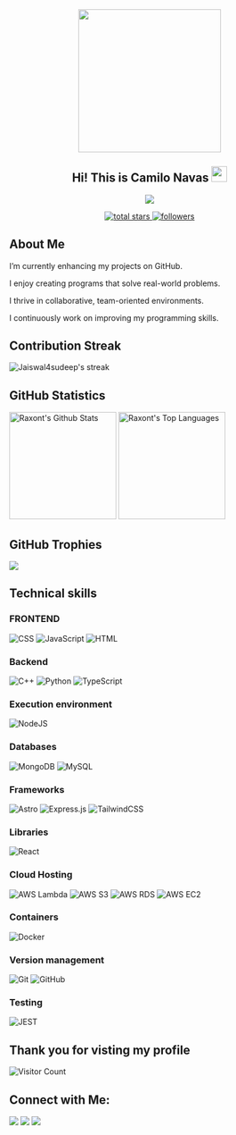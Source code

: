 <h2 align="center">
  <img align="center" height="256px" src="https://thumbs.dreamstime.com/b/business-man-writing-welcome-city-backdorp-31349368.jpg"> 
  <br>
  <br>
  Hi! This is Camilo Navas <img src="https://media.giphy.com/media/hvRJCLFzcasrR4ia7z/giphy.gif" width="28">
</h2>

<p align="center">
  <img src="https://readme-typing-svg.herokuapp.com?color=%2336BCF7&size=48&center=true&width=500&height=100&lines=Backend+Developer;NodeJS+ExpressJS;JavaScript+Lover;Team+Player">
</p>

<p align="center">
  <a href="https://github.com/Raxont?tab=repositories&sort=stargazers">
    <img alt="total stars" title="Total stars on GitHub" src="https://custom-icon-badges.herokuapp.com/badge/dynamic/json?logo=star&color=55960c&labelColor=488207&label=Stars&style=for-the-badge&query=%24.stars&url=https://api.github-star-counter.workers.dev/user/Raxont"/>
  </a>
  <a href="https://github.com/Raxont?tab=followers">
    <img alt="followers" title="Follow me on Github" src="https://custom-icon-badges.herokuapp.com/github/followers/jaiswal4sudeep?color=236ad3&labelColor=1155ba&style=for-the-badge&logo=person-add&label=Follow&logoColor=white"/>
  </a>
</p>

## About Me
<p> I’m currently enhancing my projects on GitHub.</p>
<p> I enjoy creating programs that solve real-world problems.</p>
<p> I thrive in collaborative, team-oriented environments. </p>
<p> I continuously work on improving my programming skills. </p>

  
## Contribution Streak

<img title="🔥 Get streak stats for your profile at git.io/streak-stats" alt="Jaiswal4sudeep's streak" src="https://github-readme-streak-stats.herokuapp.com/?user=Raxont&theme=monokai-metallian&hide_border=true"/>

## GitHub Statistics
  
<a href="https://github.com/Raxont/github-readme-stats"><img alt="Raxont's Github Stats" src="https://denvercoder1-github-readme-stats.vercel.app/api/?username=Raxont&show_icons=true&count_private=true&theme=react&hide_border=true&bg_color=1F222E&title_color=F85D7F&icon_color=F8D866" height="192px"/></a>
<a href="https://github.com/Raxont/github-readme-stats"><img alt="Raxont's Top Languages" src="https://github-readme-stats.vercel.app/api/top-langs/?username=Raxont&langs_count=8&layout=compact&theme=react&hide_border=true&bg_color=1F222E&title_color=F85D7F&icon_color=F8D866&hide=Jupyter%20Notebook" height="192px"/></a>
  
## GitHub Trophies
![](https://github-profile-trophy.vercel.app/?username=Raxont&theme=radical&no-frame=false&no-bg=true&margin-w=4)

## Technical skills
### FRONTEND
![CSS](https://img.shields.io/badge/css-%231572B6.svg?style=for-the-badge&logo=css3&labelColor=black) 
![JavaScript](https://img.shields.io/badge/javascript-%23F7DF1E?style=for-the-badge&logo=javascript&labelColor=black) 
![HTML](https://img.shields.io/badge/html-%23E34F26.svg?style=for-the-badge&logo=html5&labelColor=black)

### Backend

![C++](https://img.shields.io/badge/C%2B%2B%20-%20%2300599C?style=for-the-badge&logo=cplusplus&labelColor=black)
![Python](https://img.shields.io/badge/python-3670A0?style=for-the-badge&logo=python&labelColor=black)
![TypeScript](https://img.shields.io/badge/Typescript%20-%20%233178C6?style=for-the-badge&logo=typescript&labelColor=black)

### Execution environment
![NodeJS](https://img.shields.io/badge/node.js-6DA55F?style=for-the-badge&logo=node.js&labelColor=black)

### Databases 
![MongoDB](https://img.shields.io/badge/MongoDB-%234ea94b.svg?style=for-the-badge&logo=mongodb&labelColor=black) 
![MySQL](https://img.shields.io/badge/mysql-4479A1.svg?style=for-the-badge&logo=mysql&labelColor=black)

### Frameworks
![Astro](https://img.shields.io/badge/astro-%232C2052.svg?style=for-the-badge&logo=astro&labelColor=black)
![Express.js](https://img.shields.io/badge/express.js-%23404d59.svg?style=for-the-badge&logo=express&labelColor=black)
![TailwindCSS](https://img.shields.io/badge/tailwindcss-%2338B2AC.svg?style=for-the-badge&logo=tailwind-css&labelColor=black)

### Libraries
![React](https://img.shields.io/badge/React-%2361DAFB?style=for-the-badge&logo=react&labelColor=black)

###  Cloud Hosting
![AWS Lambda](https://img.shields.io/badge/Aws_Lambda-%20%23FF9900?style=for-the-badge&logo=awslambda&labelColor=black)
![AWS S3](https://img.shields.io/badge/AWS_S3-%20%569A31?style=for-the-badge&logo=amazons3&labelColor=black)
![AWS RDS](https://img.shields.io/badge/Aws_RDS-%20%23527FFF?style=for-the-badge&logo=amazonrds&labelColor=black)
![AWS EC2](https://img.shields.io/badge/Aws_EC2-%20%23FF9900?style=for-the-badge&logo=amazonec2&labelColor=black)

### Containers
![Docker](https://img.shields.io/badge/Docker%20-%20%232496ED?style=for-the-badge&logo=docker&labelColor=black)

### Version management
![Git](https://img.shields.io/badge/git-%23F05033.svg?style=for-the-badge&logo=git&labelColor=black) 
![GitHub](https://img.shields.io/badge/github-%23121011.svg?style=for-the-badge&logo=github&labelColor=black)

### Testing
![JEST](https://img.shields.io/badge/Jest-%20%23C21325?style=for-the-badge&logo=jest&labelColor=black)
  
## Thank you for visting my profile
  
![Visitor Count](https://profile-counter.glitch.me/Raxont/count.svg)
  
## Connect with Me:
  
<p>
  <a href="https://github.com/Raxont"><img src="https://img.shields.io/badge/-Raxont-black?logo=github&style=flat-square"/></a>
  <a href="https://www.linkedin.com/in/camilo-navas/"><img src="https://img.shields.io/badge/-CamiloNavas-blue?logo=linkedin&style=flat-square"></a>
  <a href="mailto:raxonti@gmail.com"><img src="https://img.shields.io/badge/-raxonti@gmail.com-black?logo=gmail&style=flat-square"/></a>
</p>
